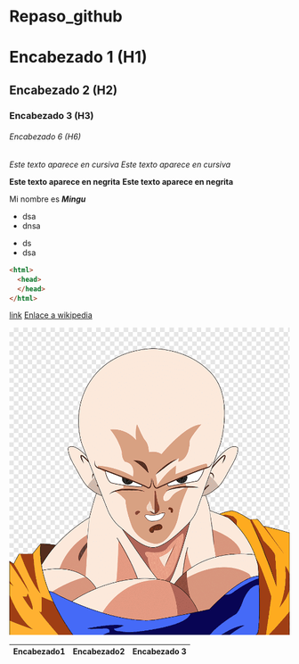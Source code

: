 # Repaso_github
# Encabezado 1 (H1)
## Encabezado 2 (H2)
### Encabezado 3 (H3)
###### Encabezado 6 (H6)

*Este texto aparece en cursiva*
_Este texto aparece en cursiva_

**Este texto aparece en negrita**
__Este texto aparece en negrita__

Mi nombre es ***Mingu***

* dsa
* dnsa

- ds
- dsa

````html
<html>
  <head>
  </head>
</html>
````


[link](URL "texto alternativo")
[Enlace a wikipedia](https://es.wikipedia.org "Enlace a wikipedia")

![goku bald](png-transparent-goku-bald.png)

| Encabezado1 | Encabezado2 | Encabezado 3|
|---------- |:------------:|--------:|
